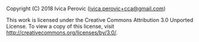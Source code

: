 Copyright (C) 2018 Ivica Perovic (ivica.perovic+cca@gmail.com)

This work is licensed under the Creative Commons Attribution 3.0 Unported License. 
To view a copy of this license, visit http://creativecommons.org/licenses/by/3.0/. 

